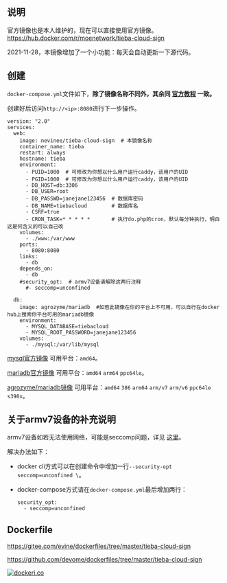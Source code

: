 ## 说明

官方镜像也是本人维护的，现在可以直接使用官方镜像。https://hub.docker.com/r/moenetwork/tieba-cloud-sign

2021-11-28，本镜像增加了一个小功能：每天会自动更新一下源代码。

## 创建

`docker-compose.yml`文件如下，**除了镜像名称不同外，其余同 [官方教程](https://github.com/MoeNetwork/Tieba-Cloud-Sign) 一致。**

创建好后访问`http://<ip>:8080`进行下一步操作。

```
version: "2.0"
services:
  web:
    image: nevinee/tieba-cloud-sign  # 本镜像名称
    container_name: tieba
    restart: always
    hostname: tieba
    environment:
      - PUID=1000  # 可修改为你想以什么用户运行caddy，该用户的UID
      - PGID=1000  # 可修改为你想以什么用户运行caddy，该用户的UID
      - DB_HOST=db:3306
      - DB_USER=root
      - DB_PASSWD=janejane123456  # 数据库密码
      - DB_NAME=tiebacloud        # 数据库名
      - CSRF=true
      - CRON_TASK=* * * * *       # 执行do.php的cron，默认每分钟执行，明白这是何含义的可以自己改
    volumes:
      - ./www:/var/www
    ports:
      - 8080:8080
    links:
      - db
    depends_on:
      - db
    #security_opt:  # armv7设备请解除这两行注释
      #- seccomp=unconfined

  db:
    image: agrozyme/mariadb  #如若此镜像在你的平台上不可用，可以自行在docker hub上搜索你平台可用的mariadb镜像
    environment:
      - MYSQL_DATABASE=tiebacloud
      - MYSQL_ROOT_PASSWORD=janejane123456
    volumes:
      - ./mysql:/var/lib/mysql
```
    
[mysql官方镜像](https://hub.docker.com/_/mysql) 可用平台：`amd64`。

[mariadb官方镜像](https://hub.docker.com/_/mariadb) 可用平台：`amd64` `arm64` `ppc64le`。

[agrozyme/mariadb镜像](https://hub.docker.com/r/agrozyme/mariadb) 可用平台：`amd64` `386` `arm64` `arm/v7` `arm/v6` `ppc64le` `s390x`。

## 关于armv7设备的补充说明

armv7设备如若无法使用网络，可能是seccomp问题，详见 [这里](https://wiki.alpinelinux.org/wiki/Release_Notes_for_Alpine_3.13.0)。

解决办法如下：

- docker cli方式可以在创建命令中增加一行`--security-opt seccomp=unconfined \`。

- docker-compose方式请在`docker-compose.yml`最后增加两行：

    ```
    security_opt:
      - seccomp=unconfined
    ```

## Dockerfile

https://gitee.com/evine/dockerfiles/tree/master/tieba-cloud-sign

https://github.com/devome/dockerfiles/tree/master/tieba-cloud-sign

[![dockeri.co](http://dockeri.co/image/nevinee/tieba-cloud-sign)](https://hub.docker.com/r/nevinee/tieba-cloud-sign/)